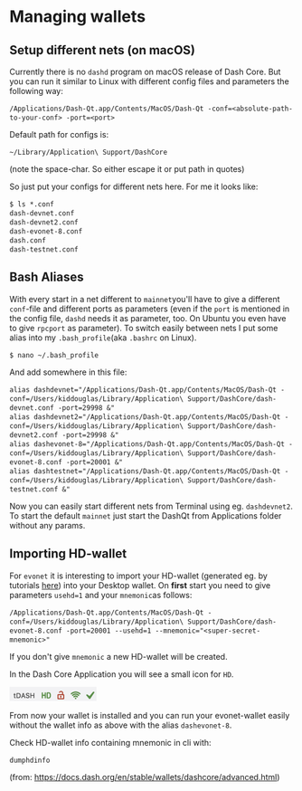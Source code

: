 # Managing wallets

## Setup different nets (on macOS)

Currently there is no `dashd` program on macOS release of Dash Core.
But you can run it similar to Linux with different config files and parameters the following way:

	/Applications/Dash-Qt.app/Contents/MacOS/Dash-Qt -conf=<absolute-path-to-your-conf> -port=<port>

Default path for configs is:

	~/Library/Application\ Support/DashCore
(note the space-char. So either escape it or put path in quotes)

So just put your configs for different nets here. For me it looks like:

	$ ls *.conf
	dash-devnet.conf    
	dash-devnet2.conf
	dash-evonet-8.conf
	dash.conf
	dash-testnet.conf

## Bash Aliases

With every start in a net different to `mainnet`you'll have to give a different `conf`-file and different ports as parameters 
(even if the `port` is mentioned in the config file, `dashd` needs it as parameter, too. On Ubuntu you even have to give `rpcport` as parameter).
To switch easily between nets I put some alias into my `.bash_profile`(aka `.bashrc` on Linux).

	$ nano ~/.bash_profile

And add somewhere in this file:

	alias dashdevnet="/Applications/Dash-Qt.app/Contents/MacOS/Dash-Qt -conf=/Users/kiddouglas/Library/Application\ Support/DashCore/dash-devnet.conf -port=29998 &"
	alias dashdevnet2="/Applications/Dash-Qt.app/Contents/MacOS/Dash-Qt -conf=/Users/kiddouglas/Library/Application\ Support/DashCore/dash-devnet2.conf -port=29998 &"
	alias dashevonet-8="/Applications/Dash-Qt.app/Contents/MacOS/Dash-Qt -conf=/Users/kiddouglas/Library/Application\ Support/DashCore/dash-evonet-8.conf -port=20001 &"
	alias dashtestnet="/Applications/Dash-Qt.app/Contents/MacOS/Dash-Qt -conf=/Users/kiddouglas/Library/Application\ Support/DashCore/dash-testnet.conf &"

Now you can easily start different nets from Terminal using eg. `dashdevnet2`.
To start the default `mainnet` just start the DashQt from Applications folder without any params.



## Importing HD-wallet

For `evonet` it is interesting to import your HD-wallet (generated eg. by tutorials [here](https://dashplatform.readme.io/docs/tutorial-create-and-fund-a-wallet)) into your Desktop wallet.
On **first** start you need to give parameters `usehd=1` and your `mnemonic`as follows:

	/Applications/Dash-Qt.app/Contents/MacOS/Dash-Qt -conf=/Users/kiddouglas/Library/Application\ Support/DashCore/dash-evonet-8.conf -port=20001 --usehd=1 --mnemonic="<super-secret-mnemonic>"

If you don't give `mnemonic` a new HD-wallet will be created. 

In the Dash Core Application you will see a small icon for `HD`.

![HD-ico](./images/hdico.png)

From now your wallet is installed and you can run your evonet-wallet easily without the wallet info as above with the alias `dashevonet-8`.

Check HD-wallet info containing mnemonic in cli with:

	dumphdinfo

(from: https://docs.dash.org/en/stable/wallets/dashcore/advanced.html)